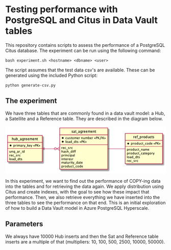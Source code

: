 # Testing performance with PostgreSQL and Citus in Data Vault tables

This repository contains scripts to assess the performance of a PostgreSQL Citus database. The experiment can be run using the following command:

```
bash experiment.sh <hostname> <dbname> <user>
```

The script assumes that the test data csv's are available. These can be generated using the included Python script:

```
python generate-csv.py
```

## The experiment
We have three tables that are commonly found in a data vault model: a Hub, a Satellite and a Reference table. They are described in the diagram below.

![](datamodel/datamodel.png)

In this experiment, we want to find out the performance of COPY-ing data into the tables and for retrieving the data again.
We apply distribution using Citus and create indexes, with the goal to see how these impact that performance.
Then, we also retrieve everything we have inserted into the three tables to see the performance on that end.
This is an initial exploration of how to build a Data Vault model in Azure PostgreSQL Hyperscale.

## Parameters
We always have 10000 Hub inserts and then the Sat and Reference table inserts are a multiple of that (multipliers: 10, 100, 500, 2500, 10000, 50000).
